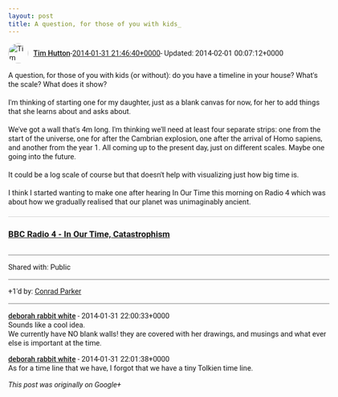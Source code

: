 ```yaml
---
layout: post
title: A question, for those of you with kids_
---
```


<html><head><meta charset="utf-8"><title>A question, for those of you with kids (or without): do you have a timeline i...</title><style>body {font: 11pt Roboto, Arial, sans-serif; max-width: 640px; margin: 24px;}.author-photo {border-radius: 50%; margin-right: 10px; width: 40px;}.author {font-weight: 500;}.main-content {margin: 15px 0 15px;}.post-title {font-weight: bold;}.location {display: block; margin-top: 15px;}.location img {float: left; margin-right: 5px; width: 20px;}.media-link {display: inline-block; max-width: 100%; vertical-align: top;}.media-link p {margin-top: 5px; max-height: 4em; overflow: scroll;}.media {max-height: 100vh; max-width: 100%;}.video-placeholder {background: black; display: flex; height: 300px; max-width: 100%; width: 640px;}.play-icon {border-bottom: 30px solid transparent; border-left: 50px solid white; border-top: 30px solid transparent; color: white; margin: auto;}.album {max-height: 800px; overflow: scroll; width: calc(100vw - 48px);}.album .media-link {margin-right: 5px; max-width: 250px;}.album .media {max-height: 250px;}.link-embed {border-top: 1px solid lightgrey; display: block; margin-top: 20px;}.link-embed img {max-width: 100%;}.inline-link-embed {display: block;}.inline-link-embed img {vertical-align: middle;}.link-title {display: inline-block; font-size: medium; font-weight: 300; padding-left: 1em;}.reshare-attribution {display: block; font-weight: bold; margin-bottom: 10px;}.poll-image {margin-bottom: 5px; max-height: 300px; max-width: 500px;}.poll-choice {align-items: center; display: flex; margin-bottom: 5px; max-width: 500px;}.poll-choice-percentage {background-color: lightblue; height: 100%; left: 0; position: absolute; z-index: -1;}.poll-choice-selected {margin-right: 5px;}.poll-choice-results {border: 1px solid lightgray; border-radius: 5px; display: flex; line-height: 40px; overflow: hidden; padding: 0 8px; position: relative;}.poll-choice-results, .poll-choice-description {flex-grow: 1; margin-right: 10px;}.poll-choice-image {width: 100%;}.poll-choice-image, .poll-choice-image img {max-height: 40px; max-width: 100px;}.poll-choice-votes {max-height: 100px; overflow: auto;}.plus-entity-embed {color: black; display: block; text-decoration: none;}.plus-entity-embed-cover-photo {max-height: 300px; max-width: 100%;}.plus-entity-embed-info {padding: 0 1em 1em;}.plus-entity-embed-info h2 {font-weight: 500; margin: 10px 0;}.plus-entity-embed-info p {font-size: small; margin: 0;}.collection-owner-avatar {border-radius: 50%; border: 2px solid white; height: 40px; margin-top: -22px;}.visibility {padding: 1em 0; border-top: 1px solid grey;}.post-activity {padding: 1em 0; border-top: 1px solid grey;}.comments {border-top: 1px solid gray; padding-top: 1em;}.comment + .comment {margin-top: 1em;}.comment .media-link, .comment .inline-link-embed {margin-top: 5px;}</style></head><body><div style="margin-bottom:1em;"><div style="display:flex; align-items:center"><img class="author-photo" src="https://lh4.googleusercontent.com/-epo4ZZKNqEw/AAAAAAAAAAI/AAAAAAAAVSU/qu3LpcHEnoQ/s64-c/photo.jpg" alt="Tim Hutton"><a href="https://plus.google.com/+TimHutton" target="_blank" class="author">Tim Hutton</a> - <a target="_blank" href="https://plus.google.com/+TimHutton/posts/JarLkWpRDM9">2014-01-31 21:46:40+0000</a><span> - Updated: 2014-02-01 00:07:12+0000</span></div><div class="main-content">A question, for those of you with kids (or without): do you have a timeline in your house? What&#39;s the scale? What does it show?<br><br>I&#39;m thinking of starting one for my daughter, just as a blank canvas for now, for her to add things that she learns about and asks about.<br><br>We&#39;ve got a wall that&#39;s 4m long. I&#39;m thinking we&#39;ll need at least four separate strips: one from the start of the universe, one for after the Cambrian explosion, one after the arrival of Homo sapiens, and another from the year 1. All coming up to the present day, just on different scales. Maybe one going into the future.<br><br>It could be a log scale of course but that doesn&#39;t help with visualizing just how big time is.<br><br>I think I started wanting to make one after hearing In Our Time this morning on Radio 4 which was about how we gradually realised that our planet was unimaginably ancient.</div><a href="http://www.bbc.co.uk/programmes/b03s9tlz" target="_blank" class="link-embed"><h3>BBC Radio 4 - In Our Time, Catastrophism</h3><img src="http://ichef.bbci.co.uk/images/ic/368x207/p01qfdfl.jpg" alt=""></a></div><div class="visibility">Shared with: Public</div><div class="post-activity"><div class="plus-oners">+1'd by: <a href="https://plus.google.com/+ConradParker">Conrad Parker</a></div></div><div class="comments"><div class="comment"><a target="_blank" href="https://plus.google.com/114518922325311761918" class="author">deborah rabbit white</a><span class="time"> - 2014-01-31 22:00:33+0000</span><div class="comment-content">Sounds like a cool idea. <br>We currently have NO blank walls! they are covered with her drawings, and musings and what ever else is important at the time.</div></div><div class="comment"><a target="_blank" href="https://plus.google.com/114518922325311761918" class="author">deborah rabbit white</a><span class="time"> - 2014-01-31 22:01:38+0000</span><div class="comment-content">As for a time line that we have, I forgot that we have a tiny Tolkien time line.</div></div></div></body></html>

<i>This post was originally on Google+</i>